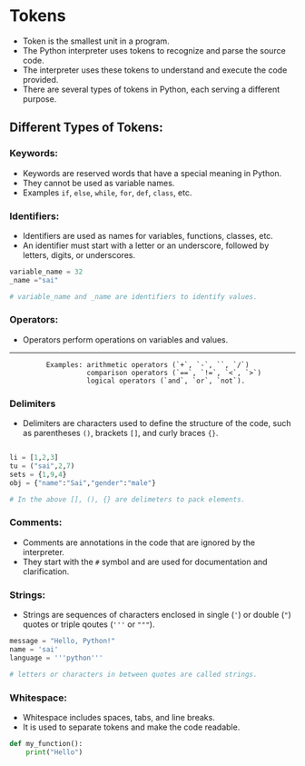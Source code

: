 # Tokens 

- Token is the smallest unit in a program. 
- The Python interpreter uses tokens to recognize and parse the source code.
- The interpreter uses these tokens to understand and execute the code provided. 
- There are several types of tokens in Python, each serving a different purpose.


## Different Types of Tokens:

### Keywords:
- Keywords are reserved words that have a special meaning in Python. 
- They cannot be used as variable names. 
- Examples `if`, `else`, `while`, `for`, `def`, `class`, etc.

### Identifiers:
- Identifiers are used as names for variables, functions, classes, etc. 
- An identifier must start with a letter or an underscore, followed by letters, digits, or underscores.

```python
variable_name = 32
_name ="sai"

# variable_name and _name are identifiers to identify values.
```
### Operators:
- Operators perform operations on variables and values.
--------------------------------------- 
             Examples: arithmetic operators (`+`, `-`, ``, `/`) 
                       comparison operators (`==`, `!=`, `<`, `>`)
                       logical operators (`and`, `or`, `not`).
      

### Delimiters
- Delimiters are characters used to define the structure of the code, such as parentheses `()`, brackets `[]`, and curly braces `{}`.

```python

li = [1,2,3]
tu = ("sai",2,7)
sets = {1,9,4}
obj = {"name":"Sai","gender":"male"}

# In the above [], (), {} are delimeters to pack elements.
```
### Comments:
- Comments are annotations in the code that are ignored by the interpreter. 
- They start with the `#` symbol and are used for documentation and clarification.

### Strings:
- Strings are sequences of characters enclosed in single (`'`) or double (`"`) quotes or triple qoutes (`'''` or `"""`).
      
```python 
message = "Hello, Python!"
name = 'sai'
language = '''python'''

# letters or characters in between quotes are called strings.
```
### Whitespace:
- Whitespace includes spaces, tabs, and line breaks. 
- It is used to separate tokens and make the code readable.

```python
def my_function():
    print("Hello")
```    
      
